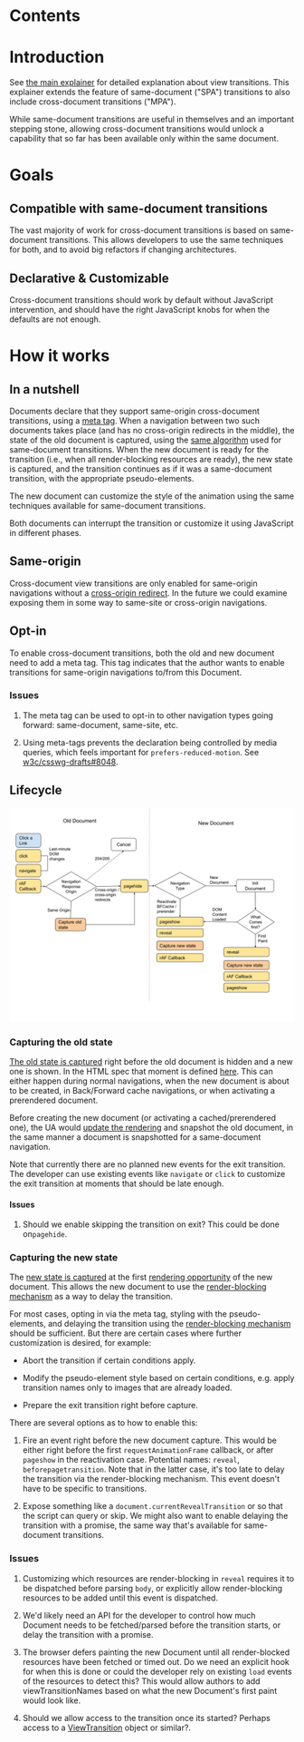 # Contents

# Introduction

See [the main explainer](explainer.md) for detailed explanation about view transitions.
This explainer extends the feature of same-document ("SPA") transitions to also include
cross-document transitions ("MPA").

While same-document transitions are useful in themselves and an important stepping stone, allowing
cross-document transitions would unlock a capability that so far has been available only within the
same document.

# Goals

## Compatible with same-document transitions

The vast majority of work for cross-document transitions is based on same-document transitions.
This allows developers to use the same techniques for both, and to avoid big refactors if
changing architectures.

## Declarative & Customizable

Cross-document transitions should work by default without JavaScript intervention, and should have
the right JavaScript knobs for when the defaults are not enough.

# How it works

## In a nutshell
Documents declare that they support same-origin cross-document transitions, using a
[meta tag](#opt-in). When a navigation between two such documents takes place (and has no
cross-origin redirects in the middle), the state of the old document is captured, using the
[same algorithm](https://drafts.csswg.org/css-view-transitions-1/#capture-old-state-algorithm) used for same-document transitions. When the new document is ready for the transition (i.e., when all render-blocking resources are ready), the new state is captured,
and the transition continues as if it was a same-document transition, with the appropriate pseudo-elements.

The new document can customize the style of the animation using the same techniques available for same-document transitions.

Both documents can interrupt the transition or customize it using JavaScript in different phases.

## Same-origin

Cross-document view transitions are only enabled for same-origin navigations without a
[cross-origin redirect](https://html.spec.whatwg.org/#unloading-documents:was-created-via-cross-origin-redirects).
In the future we could examine exposing them in some way to same-site or cross-origin navigations.

## Opt-in

To enable cross-document transitions, both the old and new document need to add a meta tag. This tag
indicates that the author wants to enable transitions for same-origin navigations to/from this
Document.


### Issues

1. The meta tag can be used to opt-in to other navigation types going forward: same-document, same-site, etc.

1. Using meta-tags prevents the declaration being controlled by media queries, which feels important for `prefers-reduced-motion`.
See [w3c/csswg-drafts#8048](https://github.com/w3c/csswg-drafts/issues/8048).

## Lifecycle

![Lifecycle chart for cross-document transitions](media/mpa-chart.svg)

### Capturing the old state

[The old state is captured](https://drafts.csswg.org/css-view-transitions-1/#capture-old-state-algorithm) right before the old document is hidden and a new one is shown.
In the HTML spec that moment is defined [here](https://html.spec.whatwg.org/#populating-a-session-history-entry:loading-a-document).
This can either happen during normal navigations, when the new document is about to be created,
in Back/Forward cache navigations, or when activating a prerendered document.

Before creating the new document (or activating a cached/prerendered one), the UA would [update the rendering](https://html.spec.whatwg.org/#update-the-rendering) and snapshot the old document, in the same manner a document is snapshotted for a same-document navigation.

Note that currently there are no planned new events for the exit transition.
The developer can use existing events like `navigate` or `click` to customize the
exit transition at moments that should be late enough.

#### Issues

1. Should we enable skipping the transition on exit? This could be done on`pagehide`.

### Capturing the new state

The [new state is captured](https://drafts.csswg.org/css-view-transitions-1/#capture-new-state-algorithm) at the first [rendering opportunity](https://html.spec.whatwg.org/#rendering-opportunity)
of the new document. This allows the new document to use the
[render-blocking mechanism](https://html.spec.whatwg.org/#render-blocking-mechanism) as a way to
delay the transition.

For most cases, opting in via the meta tag, styling with the pseudo-elements, and delaying the transition using the
[render-blocking mechanism](https://html.spec.whatwg.org/#render-blocking-mechanism) should be sufficient. But there are certain cases where further customization is desired, for example:

* Abort the transition if certain conditions apply.

* Modify the pseudo-element style based on certain conditions, e.g. apply transition
   names only to images that are already loaded.

* Prepare the exit transition right before capture.

There are several options as to how to enable this:

1. Fire an event right before the new document capture. This would be either right
   before the first `requestAnimationFrame` callback, or after `pageshow` in the reactivation case. Potential names: `reveal`, `beforepagetransition`. Note that in the latter case, it's too late to delay the transition via the render-blocking mechanism. This event doesn't have to be specific to transitions.

1. Expose something like a `document.currentRevealTransition` or so that the script can
   query or skip. We might also want to enable delaying the transition with a promise,
   the same way that's available for same-document transitions.

### Issues

1. Customizing which resources are render-blocking in `reveal` requires it to be dispatched before parsing `body`, or explicitly allow render-blocking resources to be added until this event is dispatched.

1. We'd likely need an API for the developer to control how much Document needs to be fetched/parsed before the transition starts, or delay the transition with a promise.

1. The browser defers painting the new Document until all render-blocked resources have been fetched or timed out. Do we need an explicit hook for when this is done or could the developer rely on existing `load` events of the resources to detect this? This would allow authors to add viewTransitionNames based on what the new Document's first paint would look like.

1. Should we allow access to the transition once its started? Perhaps access to a [ViewTransition](https://drafts.csswg.org/css-view-transitions-1/#viewtransition) object or similar?.